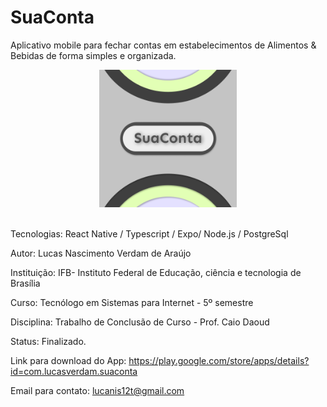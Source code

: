 # SuaConta
Aplicativo mobile para fechar contas em estabelecimentos de Alimentos &amp; Bebidas de forma simples e organizada.
<br>

<div align="center">
<img width="220px" height = "220px" src="https://github.com/LucasVerdam/SuaConta/blob/main/icon.png" alt="cover" />
</div>
<br>

Tecnologias: React Native / Typescript / Expo/ Node.js / PostgreSql

Autor: Lucas Nascimento Verdam de Araújo

Instituição: IFB- Instituto Federal de Educação, ciência e tecnologia de Brasília

Curso: Tecnólogo em Sistemas para Internet - 5º semestre

Disciplina: Trabalho de Conclusão de Curso - Prof. Caio Daoud

Status: Finalizado.

Link para download do App: https://play.google.com/store/apps/details?id=com.lucasverdam.suaconta

Email para contato: lucanis12t@gmail.com
